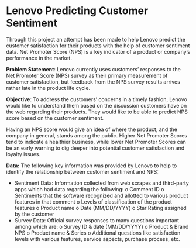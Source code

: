 # Lenovo Predicting Customer Sentiment

Through this project an attempt has been made to help Lenovo predict the customer satisfaction for their products with the help of customer sentiment data. Net Promoter Score (NPS) is a key indicator of a product or company’s performance in the market.

**Problem Statement**: Lenovo currently uses customers’ responses to the Net Promoter Score (NPS) survey as their primary measurement of customer satisfaction, but feedback from the NPS survey results arrives rather late in the product life cycle. 

**Objective**: To address the customers’ concerns in a timely fashion, Lenovo would like to understand them based on the discussion customers have on the web regarding their products. They would like to be able to predict NPS score based on the customer sentiment.

Having an NPS score would give an idea of where the product, and the company in general, stands among the public. Higher Net Promoter Scores tend to indicate a healthier business, while lower Net Promoter Scores can be an early warning to dig deeper into potential customer satisfaction and loyalty issues.

**Data:**
The following key information was provided by Lenovo to help to identify the relationship between customer sentiment and NPS:
* Sentiment Data: Information collected from web scrapes and third-party apps which had data regarding the following:
	o Comment ID
	o Sentiments that the software recognized and allotted to various product features in that comment
	o Levels of classification of the product features
	o Product name
	o Date (MM/DD/YYYY)
	o Star Rating assigned by the customer
* Survey Data: Official survey responses to many questions important among which are:
	o Survey ID & date (MM/DD/YYYY)
	o Product & Brand NPS
	o Product name & Series
	o Additional questions like satisfaction levels with various features, service aspects, purchase process, etc.
